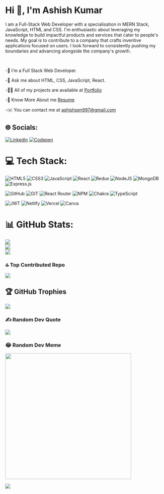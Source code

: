 # Hi 👋, I'm Ashish Kumar
I am a Full-Stack Web Developer with a specialisation in MERN Stack, JavaScript, HTML and CSS. I'm enthusiastic about leveraging my knowledge to build impactful products and services that cater to people's needs. My goal is to contribute to a company that crafts inventive applications focused on users. I look forward to consistently pushing my boundaries and advancing alongside the company's growth.

<br>



-🌱 I’m a Full Stack Web Developer.

-💬 Ask me about HTML, CSS, JavaScript, React.

-👨‍💻 All of my projects are available at [Portfolio](https://ashishsen003.github.io/)

-📑 Know More About me [Resume]()

-✉️ You can contact me at ashishsen997@gmail.com



## 🌐 Socials:
[![LinkedIn](https://img.shields.io/badge/LinkedIn-%230077B5.svg?logo=linkedin&logoColor=white)](https://linkedin.com/in/ashish-kumar-b624b4248) 
[![Codepen](https://img.shields.io/badge/Codepen-000000?style=for-the-badge&logo=codepen&logoColor=white)](https://codepen.io/ashishsen003) 

# 💻 Tech Stack:
![HTML5](https://img.shields.io/badge/html5-%23E34F26.svg?style=flat&logo=html5&logoColor=white) 
![CSS3](https://img.shields.io/badge/css3-%231572B6.svg?style=flat&logo=css3&logoColor=white) 
![JavaScript](https://img.shields.io/badge/javascript-%23323330.svg?style=flat&logo=javascript&logoColor=%23F7DF1E) 
![React](https://img.shields.io/badge/react-%2320232a.svg?style=flat&logo=react&logoColor=%2361DAFB) 
![Redux](https://img.shields.io/badge/redux-%23593d88.svg?style=flat&logo=redux&logoColor=white) 
![NodeJS](https://img.shields.io/badge/node.js-6DA55F?style=flat&logo=node.js&logoColor=white) 
![MongoDB](https://img.shields.io/badge/MongoDB-%234ea94b.svg?style=flat&logo=mongodb&logoColor=white) 
![Express.js](https://img.shields.io/badge/express.js-%23404d59.svg?style=flat&logo=express&logoColor=%2361DAFB) 

![GitHub](https://img.shields.io/badge/GitHub-%23121011.svg?style=flat&logo=github&logoColor=white) 
![GIT](https://img.shields.io/badge/Git-fc6d26?style=flat&logo=git&logoColor=white)
![React Router](https://img.shields.io/badge/React_Router-CA4245?style=flat&logo=react-router&logoColor=white) 
![NPM](https://img.shields.io/badge/NPM-%23CB3837.svg?style=flat&logo=npm&logoColor=white) 
![Chakra](https://img.shields.io/badge/chakra-%234ED1C5.svg?style=flat&logo=chakraui&logoColor=white)
![TypeScript](https://img.shields.io/badge/typescript-%23007ACC.svg?style=flat&logo=typescript&logoColor=white) 

![JWT](https://img.shields.io/badge/JWT-black?style=flat&logo=JSON%20web%20tokens) 
![Netlify](https://img.shields.io/badge/netlify-%23000000.svg?style=flat&logo=netlify&logoColor=#00C7B7) 
![Vercel](https://img.shields.io/badge/vercel-%23000000.svg?style=flat&logo=vercel&logoColor=white) 
![Canva](https://img.shields.io/badge/Canva-%2300C4CC.svg?style=flat&logo=Canva&logoColor=white) 

# 📊 GitHub Stats:
![](https://github-readme-stats.vercel.app/api?username=ashishsen003&theme=monokai&hide_border=false&include_all_commits=false&count_private=true)<br/>
![](https://github-readme-streak-stats.herokuapp.com/?user=ashishsen003&theme=monokai&hide_border=false)<br/>
![](https://github-readme-stats.vercel.app/api/top-langs/?username=ashishsen003&theme=monokai&hide_border=false&include_all_commits=false&count_private=true&layout=compact)

### 🔝 Top Contributed Repo
![](https://github-contributor-stats.vercel.app/api?username=ashishsen003&limit=5&theme=monokai&combine_all_yearly_contributions=true)

## 🏆 GitHub Trophies
![](https://github-profile-trophy.vercel.app/?username=ashishsen003&theme=monokai&no-frame=true&no-bg=false&margin-w=4)

### ✍️ Random Dev Quote
![](https://quotes-github-readme.vercel.app/api?type=vetical&theme=tokyonight)

### 😂 Random Dev Meme
<img src='https://randommeme-five.vercel.app/' style="height: 400px;"/>

[![](https://visitcount.itsvg.in/api?id=ashishsen003&icon=0&color=0)](https://visitcount.itsvg.in)

<!-- Proudly created with GPRM ( https://gprm.itsvg.in ) -->
